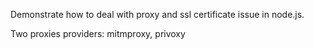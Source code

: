 




Demonstrate how to deal with proxy and ssl certificate issue in node.js.

Two proxies providers: mitmproxy, privoxy
